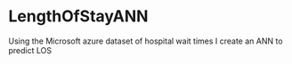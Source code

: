 # LengthOfStayANN
Using the Microsoft azure dataset of hospital wait times I create an ANN to predict LOS

